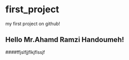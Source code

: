 # first_project
my first project on github!

## Hello Mr.Ahamd Ramzi Handoumeh!

####ffjslfjjflkjflssjf
